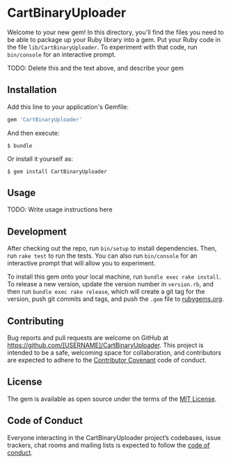 # CartBinaryUploader

Welcome to your new gem! In this directory, you'll find the files you need to be able to package up your Ruby library into a gem. Put your Ruby code in the file `lib/CartBinaryUploader`. To experiment with that code, run `bin/console` for an interactive prompt.

TODO: Delete this and the text above, and describe your gem

## Installation

Add this line to your application's Gemfile:

```ruby
gem 'CartBinaryUploader'
```

And then execute:

    $ bundle

Or install it yourself as:

    $ gem install CartBinaryUploader

## Usage

TODO: Write usage instructions here

## Development

After checking out the repo, run `bin/setup` to install dependencies. Then, run `rake test` to run the tests. You can also run `bin/console` for an interactive prompt that will allow you to experiment.

To install this gem onto your local machine, run `bundle exec rake install`. To release a new version, update the version number in `version.rb`, and then run `bundle exec rake release`, which will create a git tag for the version, push git commits and tags, and push the `.gem` file to [rubygems.org](https://rubygems.org).

## Contributing

Bug reports and pull requests are welcome on GitHub at https://github.com/[USERNAME]/CartBinaryUploader. This project is intended to be a safe, welcoming space for collaboration, and contributors are expected to adhere to the [Contributor Covenant](http://contributor-covenant.org) code of conduct.

## License

The gem is available as open source under the terms of the [MIT License](https://opensource.org/licenses/MIT).

## Code of Conduct

Everyone interacting in the CartBinaryUploader project’s codebases, issue trackers, chat rooms and mailing lists is expected to follow the [code of conduct](https://github.com/[USERNAME]/CartBinaryUploader/blob/master/CODE_OF_CONDUCT.md).
